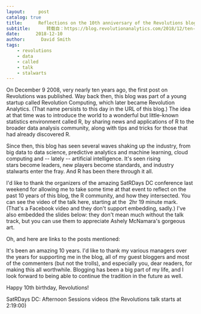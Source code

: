 ```yaml
---
layout:     post
catalog: true
title:      Reflections on the 10th anniversary of the Revolutions blog
subtitle:      转载自：https://blog.revolutionanalytics.com/2018/12/ten-years-of-revolutions.html
date:      2018-12-10
author:      David Smith
tags:
    - revolutions
    - data
    - called
    - talk
    - stalwarts
---
```


On December 9 2008, very nearly ten years ago, the first post on Revolutions was published. Way back then, this blog was part of a young startup called Revolution Computing, which later became Revolution Analytics. (That name persists to this day in the URL of this blog.) The idea at that time was to introduce the world to a wonderful but little-known statistics environment called R, by sharing news and applications of R to the broader data analysis community, along with tips and tricks for those that had already discovered R.

Since then, this blog has seen several waves shaking up the industry, from big data to data science, predictive analytics and machine learning, cloud computing and -- lately -- artificial intelligence. It's seen rising stars become leaders, new players become standards, and industry stalwarts enter the fray. And R has been there through it all.

I'd like to thank the organizers of the amazing SatRDays DC conference last weekend for allowing me to take some time at that event to reflect on the past 10 years of this blog, the R community, and how they intersected. You can see the video of the talk here, starting at the  2hr 19 minute mark. (That's a Facebook video and they don't support embedding, sadly.) I've also embedded the slides below: they don't mean much without the talk track, but you can use them to appreciate Ashely McNamara's gorgeous art.


Oh, and here are links to the posts mentioned:

It's been an amazing 10 years. I'd like to thank my various managers over the years for supporting me in the blog, all of my guest bloggers and most of the commenters (but not the trolls), and especially you, dear readers, for making this all worthwhile. Blogging has been a big part of my life, and I look forward to being able to continue the tradition in the future as well.

Happy 10th birthday, Revolutions!

SatRDays DC: Afternoon Sessions videos (the Revolutions talk starts at 2:19:00)
